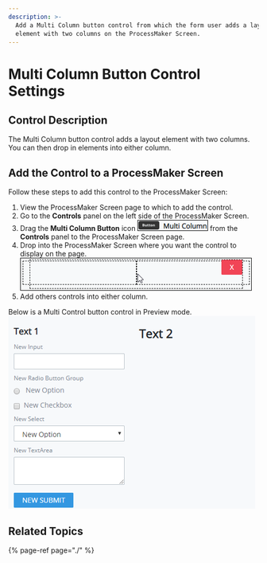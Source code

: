 ```yaml
---
description: >-
  Add a Multi Column button control from which the form user adds a layout
  element with two columns on the ProcessMaker Screen.
---
```


# Multi Column Button Control Settings

## Control Description <a id="control-description"></a>

The Multi Column button control adds a layout element with two columns. You can then drop in elements into either column.

## Add the Control to a ProcessMaker Screen <a id="add-the-control-to-a-processmaker-screen"></a>

Follow these steps to add this control to the ProcessMaker Screen:

1. View the ProcessMaker Screen page to which to add the control.
2. Go to the **Controls** panel on the left side of the ProcessMaker Screen.
3. Drag the **Multi Column Button** icon ![](../../../../.gitbook/assets/multi-column-control-screens-builder-processes.png) from the **Controls** panel to the ProcessMaker Screen page.
4. Drop into the ProcessMaker Screen where you want the control to display on the page.​![](../../../../.gitbook/assets/multi-column-control-placed-screens-builder-processes.png)
5. Add others controls into either column. 

Below is a Multi Control button control in Preview mode.![](../../../../.gitbook/assets/multi-column-control-display-screens-builder-processes.png) 

## Related Topics <a id="related-topics"></a>

{% page-ref page="./" %}

